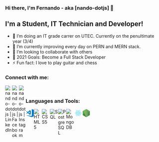 ### Hi there, I'm Fernando - aka [nando-dotjs] 👋

## I'm a Student, IT Technician and Developer!

- 🔭 I’m doing an IT grade carrer on UTEC. Currently on the penultimate year (3/4)
- 🌱 I’m currently improving every day on PERN and MERN stack.
- 👯 I’m looking to collaborate with others
- 🥅 2021 Goals: Become a Full Stack Developer
- ⚡ Fun fact: I love to play guitar and chess


### Connect with me:

[<img align="left" alt="nando-dotjs | LinkedIn" width="22px" src="https://i.imgur.com/LPUx6lF.png" />][linkedin]
[<img align="left" alt="nando-dotjs | Facebook" width="22px" src="https://i.imgur.com/5NQvPq7.png" />][facebook]
[<img align="left" alt="nando-dotjs | Instagram" width="22px" src="https://i.imgur.com/mrY0L0z.png" />][instagram]


<br />

### Languages and Tools:

<img align="left" alt="Visual Studio Code" width="26px" src="https://raw.githubusercontent.com/github/explore/80688e429a7d4ef2fca1e82350fe8e3517d3494d/topics/visual-studio-code/visual-studio-code.png" />

<img align="left" alt="HTML5" width="26px" src="https://i.imgur.com/gn5v2Ag.png" />

<img align="left" alt="CSS5" width="26px" src="https://i.imgur.com/nGTQ3qL.png" />

<img align="left" alt="SQL" width="26px" src="https://i.imgur.com/1oR2qLS.png" />

<img align="left" alt="PostgreSQL" width="26px" src="https://i.imgur.com/nrJjRH2.png" />

<img align="left" alt="MongoDB" width="26px" src="https://i.imgur.com/NvHyUCB.png" />

<img align="left" alt="React" width="26px" src="https://raw.githubusercontent.com/github/explore/80688e429a7d4ef2fca1e82350fe8e3517d3494d/topics/react/react.png" />

<img align="left" alt="Node.js" width="26px" src="https://raw.githubusercontent.com/github/explore/80688e429a7d4ef2fca1e82350fe8e3517d3494d/topics/nodejs/nodejs.png" />



[instagram]: https://www.instagram.com/fer_perezuy
[linkedin]: https://www.linkedin.com/in/fernando-perez-pintos/
[facebook]: https://www.facebook.com/fernandoperezuy/
